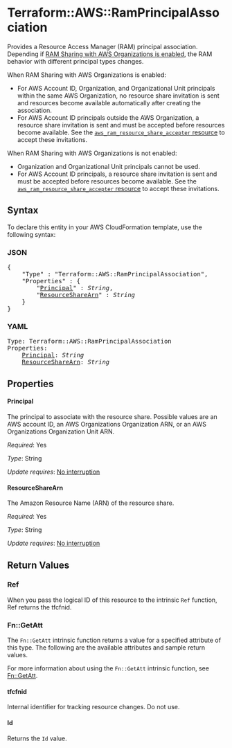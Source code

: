 # Terraform::AWS::RamPrincipalAssociation

Provides a Resource Access Manager (RAM) principal association. Depending if [RAM Sharing with AWS Organizations is enabled](https://docs.aws.amazon.com/ram/latest/userguide/getting-started-sharing.html#getting-started-sharing-orgs), the RAM behavior with different principal types changes.

When RAM Sharing with AWS Organizations is enabled:

- For AWS Account ID, Organization, and Organizational Unit principals within the same AWS Organization, no resource share invitation is sent and resources become available automatically after creating the association.
- For AWS Account ID principals outside the AWS Organization, a resource share invitation is sent and must be accepted before resources become available. See the [`aws_ram_resource_share_accepter` resource](/docs/providers/aws/r/ram_resource_share_accepter.html) to accept these invitations.

When RAM Sharing with AWS Organizations is not enabled:

- Organization and Organizational Unit principals cannot be used.
- For AWS Account ID principals, a resource share invitation is sent and must be accepted before resources become available. See the [`aws_ram_resource_share_accepter` resource](/docs/providers/aws/r/ram_resource_share_accepter.html) to accept these invitations.

## Syntax

To declare this entity in your AWS CloudFormation template, use the following syntax:

### JSON

<pre>
{
    "Type" : "Terraform::AWS::RamPrincipalAssociation",
    "Properties" : {
        "<a href="#principal" title="Principal">Principal</a>" : <i>String</i>,
        "<a href="#resourcesharearn" title="ResourceShareArn">ResourceShareArn</a>" : <i>String</i>
    }
}
</pre>

### YAML

<pre>
Type: Terraform::AWS::RamPrincipalAssociation
Properties:
    <a href="#principal" title="Principal">Principal</a>: <i>String</i>
    <a href="#resourcesharearn" title="ResourceShareArn">ResourceShareArn</a>: <i>String</i>
</pre>

## Properties

#### Principal

The principal to associate with the resource share. Possible values are an AWS account ID, an AWS Organizations Organization ARN, or an AWS Organizations Organization Unit ARN.

_Required_: Yes

_Type_: String

_Update requires_: [No interruption](https://docs.aws.amazon.com/AWSCloudFormation/latest/UserGuide/using-cfn-updating-stacks-update-behaviors.html#update-no-interrupt)

#### ResourceShareArn

The Amazon Resource Name (ARN) of the resource share.

_Required_: Yes

_Type_: String

_Update requires_: [No interruption](https://docs.aws.amazon.com/AWSCloudFormation/latest/UserGuide/using-cfn-updating-stacks-update-behaviors.html#update-no-interrupt)

## Return Values

### Ref

When you pass the logical ID of this resource to the intrinsic `Ref` function, Ref returns the tfcfnid.

### Fn::GetAtt

The `Fn::GetAtt` intrinsic function returns a value for a specified attribute of this type. The following are the available attributes and sample return values.

For more information about using the `Fn::GetAtt` intrinsic function, see [Fn::GetAtt](https://docs.aws.amazon.com/AWSCloudFormation/latest/UserGuide/intrinsic-function-reference-getatt.html).

#### tfcfnid

Internal identifier for tracking resource changes. Do not use.

#### Id

Returns the <code>Id</code> value.

